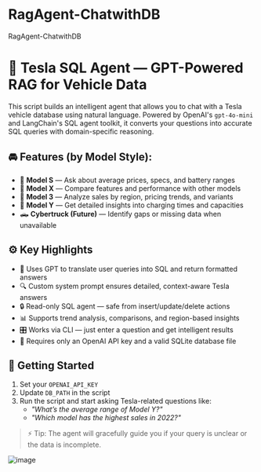 # RagAgent-ChatwithDB
RagAgent-ChatwithDB

# 🤖 Tesla SQL Agent — GPT-Powered RAG for Vehicle Data

This script builds an intelligent agent that allows you to chat with a Tesla vehicle database using natural language. Powered by OpenAI's `gpt-4o-mini` and LangChain's SQL agent toolkit, it converts your questions into accurate SQL queries with domain-specific reasoning.

## 🚘 Features (by Model Style):

- 🚗 **Model S** — Ask about average prices, specs, and battery ranges
- 🚙 **Model X** — Compare features and performance with other models
- 🚕 **Model 3** — Analyze sales by region, pricing trends, and variants
- 🚐 **Model Y** — Get detailed insights into charging times and capacities
- 🛻 **Cybertruck (Future)** — Identify gaps or missing data when unavailable

## ⚙️ Key Highlights

- 💬 Uses GPT to translate user queries into SQL and return formatted answers
- 🔍 Custom system prompt ensures detailed, context-aware Tesla answers
- 🔒 Read-only SQL agent — safe from insert/update/delete actions
- 📊 Supports trend analysis, comparisons, and region-based insights
- 🎛️ Works via CLI — just enter a question and get intelligent results
- 🔑 Requires only an OpenAI API key and a valid SQLite database file

## 🚀 Getting Started

1. Set your `OPENAI_API_KEY`
2. Update `DB_PATH` in the script
3. Run the script and start asking Tesla-related questions like:
   - *"What’s the average range of Model Y?"*
   - *"Which model has the highest sales in 2022?"*

> ⚡ Tip: The agent will gracefully guide you if your query is unclear or the data is incomplete.


![image](https://github.com/user-attachments/assets/7dc18a4f-442f-459b-9971-08d33ce123c1)
